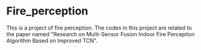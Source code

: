 # Fire_perception
This is a project of fire perception. The codes in this project are related to the paper named "Research on Multi-Sensor Fusion Indoor Fire Perception Algorithm Based on Improved TCN".  
